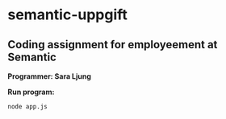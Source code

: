 # semantic-uppgift

## Coding assignment for employeement at Semantic 

**Programmer: __Sara Ljung__**

**Run program:** 
```
node app.js
```